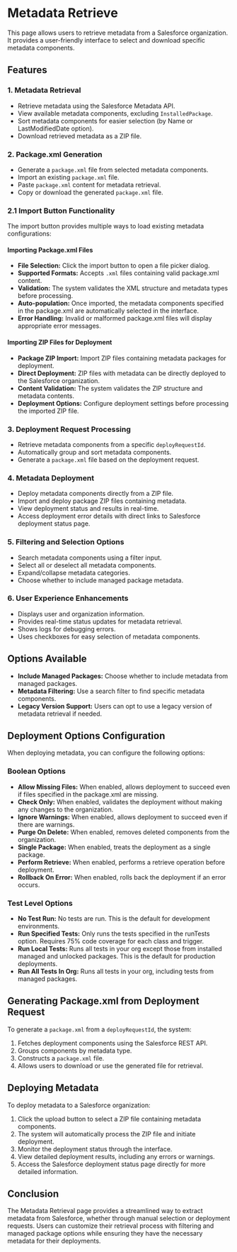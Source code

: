 # Metadata Retrieve

This page allows users to retrieve metadata from a Salesforce organization. It provides a user-friendly interface to select and download specific metadata components.

## Features

### 1. Metadata Retrieval

* Retrieve metadata using the Salesforce Metadata API.
* View available metadata components, excluding `InstalledPackage`.
* Sort metadata components for easier selection (by Name or LastModifiedDate option).
* Download retrieved metadata as a ZIP file.

### 2. Package.xml Generation

* Generate a `package.xml` file from selected metadata components.
* Import an existing `package.xml` file.
* Paste `package.xml` content for metadata retrieval.
* Copy or download the generated `package.xml` file.

### 2.1 Import Button Functionality

The import button provides multiple ways to load existing metadata configurations:

#### Importing Package.xml Files
* **File Selection:** Click the import button to open a file picker dialog.
* **Supported Formats:** Accepts `.xml` files containing valid package.xml content.
* **Validation:** The system validates the XML structure and metadata types before processing.
* **Auto-population:** Once imported, the metadata components specified in the package.xml are automatically selected in the interface.
* **Error Handling:** Invalid or malformed package.xml files will display appropriate error messages.

#### Importing ZIP Files for Deployment
* **Package ZIP Import:** Import ZIP files containing metadata packages for deployment.
* **Direct Deployment:** ZIP files with metadata can be directly deployed to the Salesforce organization.
* **Content Validation:** The system validates the ZIP structure and metadata contents.
* **Deployment Options:** Configure deployment settings before processing the imported ZIP file.

### 3. Deployment Request Processing

* Retrieve metadata components from a specific `deployRequestId`.
* Automatically group and sort metadata components.
* Generate a `package.xml` file based on the deployment request.

### 4. Metadata Deployment

* Deploy metadata components directly from a ZIP file.
* Import and deploy package ZIP files containing metadata.
* View deployment status and results in real-time.
* Access deployment error details with direct links to Salesforce deployment status page.

### 5. Filtering and Selection Options

* Search metadata components using a filter input.
* Select all or deselect all metadata components.
* Expand/collapse metadata categories.
* Choose whether to include managed package metadata.

### 6. User Experience Enhancements

* Displays user and organization information.
* Provides real-time status updates for metadata retrieval.
* Shows logs for debugging errors.
* Uses checkboxes for easy selection of metadata components.

## Options Available

* **Include Managed Packages:** Choose whether to include metadata from managed packages.
* **Metadata Filtering:** Use a search filter to find specific metadata components.
* **Legacy Version Support:** Users can opt to use a legacy version of metadata retrieval if needed.

## Deployment Options Configuration

When deploying metadata, you can configure the following options:

### Boolean Options
* **Allow Missing Files:** When enabled, allows deployment to succeed even if files specified in the package.xml are missing.
* **Check Only:** When enabled, validates the deployment without making any changes to the organization.
* **Ignore Warnings:** When enabled, allows deployment to succeed even if there are warnings.
* **Purge On Delete:** When enabled, removes deleted components from the organization.
* **Single Package:** When enabled, treats the deployment as a single package.
* **Perform Retrieve:** When enabled, performs a retrieve operation before deployment.
* **Rollback On Error:** When enabled, rolls back the deployment if an error occurs.

### Test Level Options
* **No Test Run:** No tests are run. This is the default for development environments.
* **Run Specified Tests:** Only runs the tests specified in the runTests option. Requires 75% code coverage for each class and trigger.
* **Run Local Tests:** Runs all tests in your org except those from installed managed and unlocked packages. This is the default for production deployments.
* **Run All Tests In Org:** Runs all tests in your org, including tests from managed packages.

## Generating Package.xml from Deployment Request

To generate a `package.xml` from a `deployRequestId`, the system:

1. Fetches deployment components using the Salesforce REST API.
2. Groups components by metadata type.
3. Constructs a `package.xml` file.
4. Allows users to download or use the generated file for retrieval.

## Deploying Metadata

To deploy metadata to a Salesforce organization:

1. Click the upload button to select a ZIP file containing metadata components.
2. The system will automatically process the ZIP file and initiate deployment.
3. Monitor the deployment status through the interface.
4. View detailed deployment results, including any errors or warnings.
5. Access the Salesforce deployment status page directly for more detailed information.

## Conclusion

The Metadata Retrieval page provides a streamlined way to extract metadata from Salesforce, whether through manual selection or deployment requests. Users can customize their retrieval process with filtering and managed package options while ensuring they have the necessary metadata for their deployments.
